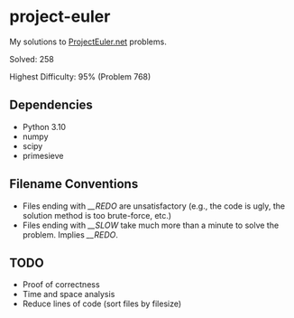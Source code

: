 # project-euler
My solutions to [ProjectEuler.net](https://projecteuler.net/) problems.

Solved: 258

Highest Difficulty: 95% (Problem 768)

## Dependencies
- Python 3.10
- numpy
- scipy
- primesieve

## Filename Conventions
- Files ending with *__REDO* are unsatisfactory (e.g., the code is ugly, the solution method is too brute-force, etc.)
- Files ending with *__SLOW* take much more than a minute to solve the problem. Implies *__REDO*.

## TODO
- Proof of correctness
- Time and space analysis
- Reduce lines of code (sort files by filesize)
